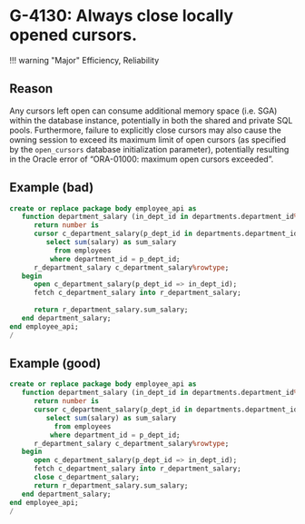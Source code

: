 # G-4130: Always close locally opened cursors.

!!! warning "Major"
    Efficiency, Reliability

## Reason

Any cursors left open can consume additional memory space (i.e. SGA) within the database instance, potentially in both the shared and private SQL pools. Furthermore, failure to explicitly close cursors may also cause the owning session to exceed its maximum limit of open cursors (as specified by the `open_cursors` database initialization parameter), potentially resulting in the Oracle error of “ORA-01000: maximum open cursors exceeded”. 

## Example (bad)

``` sql
create or replace package body employee_api as
   function department_salary (in_dept_id in departments.department_id%type)
      return number is
      cursor c_department_salary(p_dept_id in departments.department_id%type) is 
         select sum(salary) as sum_salary
           from employees
          where department_id = p_dept_id;
      r_department_salary c_department_salary%rowtype;
   begin
      open c_department_salary(p_dept_id => in_dept_id);
      fetch c_department_salary into r_department_salary;
      
      return r_department_salary.sum_salary;
   end department_salary;
end employee_api;
/
```

## Example (good)

``` sql
create or replace package body employee_api as
   function department_salary (in_dept_id in departments.department_id%type)
      return number is
      cursor c_department_salary(p_dept_id in departments.department_id%type) is 
         select sum(salary) as sum_salary
           from employees
          where department_id = p_dept_id;
      r_department_salary c_department_salary%rowtype;
   begin
      open c_department_salary(p_dept_id => in_dept_id);
      fetch c_department_salary into r_department_salary;
      close c_department_salary;
      return r_department_salary.sum_salary;
   end department_salary;
end employee_api;
/
```